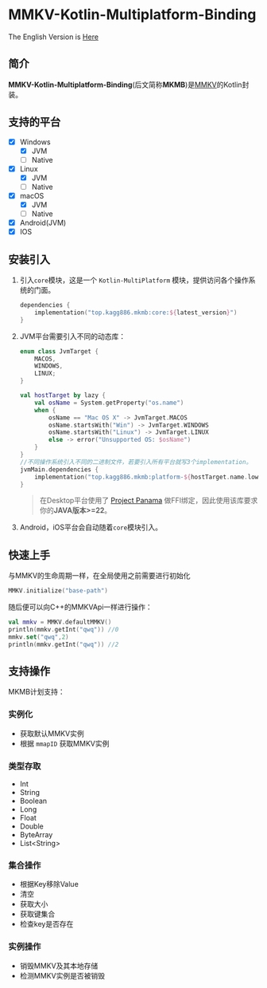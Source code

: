 # MMKV-Kotlin-Multiplatform-Binding

The English Version is [Here](./README.md)

## 简介

**MMKV-Kotlin-Multiplatform-Binding**(后文简称**MKMB**)是[MMKV](https://github.com/Tencent/MMKV)的Kotlin封装。

## 支持的平台

- [x] Windows
  - [x] JVM
  - [ ] Native
- [x] Linux
  - [x] JVM
  - [ ] Native
- [x] macOS
  - [x] JVM
  - [ ] Native
- [x] Android(JVM)
- [x] IOS

## 安装引入

1. 引入`core`模块，这是一个 `Kotlin-MultiPlatform` 模块，提供访问各个操作系统的门面。

   ```kotlin
   dependencies {
       implementation("top.kagg886.mkmb:core:${latest_version}")
   }
   ```

2. JVM平台需要引入不同的动态库：

   ```kotlin
   enum class JvmTarget {
       MACOS,
       WINDOWS,
       LINUX;
   }
   
   val hostTarget by lazy {
       val osName = System.getProperty("os.name")
       when {
           osName == "Mac OS X" -> JvmTarget.MACOS
           osName.startsWith("Win") -> JvmTarget.WINDOWS
           osName.startsWith("Linux") -> JvmTarget.LINUX
           else -> error("Unsupported OS: $osName")
       }
   }
   //不同操作系统引入不同的二进制文件，若要引入所有平台就写3个implementation。
   jvmMain.dependencies {
       implementation("top.kagg886.mkmb:platform-${hostTarget.name.lowercase()}:${latest_version}")
   }
   ```

   > 在Desktop平台使用了 [Project Panama](https://openjdk.org/projects/panama/) 做FFI绑定，因此使用该库要求你的**JAVA版本>=22**。

3. Android，iOS平台会自动随着`core`模块引入。

## 快速上手

与MMKV的生命周期一样，在全局使用之前需要进行初始化

```kotlin
MMKV.initialize("base-path")
```

随后便可以向C++的MMKVApi一样进行操作：

```kotlin
val mmkv = MMKV.defaultMMKV()
println(mmkv.getInt("qwq")) //0
mmkv.set("qwq",2)
println(mmkv.getInt("qwq")) //2
```

## 支持操作

MKMB计划支持：

### 实例化

- 获取默认MMKV实例
- 根据 `mmapID` 获取MMKV实例

### 类型存取

- Int
- String
- Boolean
- Long
- Float
- Double
- ByteArray
- List\<String\>

### 集合操作

- 根据Key移除Value
- 清空
- 获取大小
- 获取键集合
- 检查key是否存在

### 实例操作

- 销毁MMKV及其本地存储
- 检测MMKV实例是否被销毁





